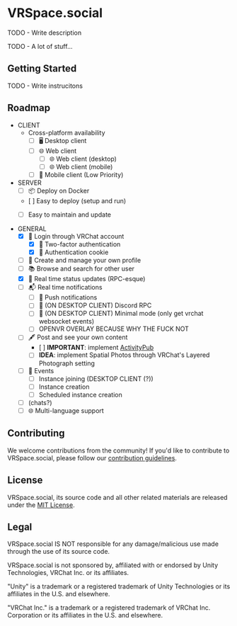 # VRSpace.social

TODO - Write description

TODO - A lot of stuff...

## Getting Started

TODO - Write instrucitons

## Roadmap
- CLIENT
    - Cross-platform availability
        - [ ] 🖥️ Desktop client
        - [ ] 🌐 Web client
            - [ ] 🌐 Web client (desktop)
            - [ ] 🌐 Web client (mobile)
        - [ ] 📱 Mobile client (Low Priority)
    
- SERVER
    - [ ] 📦 Deploy on Docker
    - [ ] Easy to deploy (setup and run)
    - [ ] Easy to maintain and update


- GENERAL
    - [x] 👋 Login through VRChat account
        - [x] 📱 Two-factor authentication
        - [x] 🔐 Authentication cookie
    - [ ] 📝 Create and manage your own profile
    - [ ] 📚 Browse and search for other user
    - [x] 📰 Real time status updates (RPC-esque)
    - [ ] 📬 Real time notifications
       - [ ] 🚀 Push notifications
       - [ ] 📩 (ON DESKTOP CLIENT) Discord RPC
       - [ ] 📨 (ON DESKTOP CLIENT) Minimal mode (only get vrchat websocket events)
        - [ ] OPENVR OVERLAY BECAUSE WHY THE FUCK NOT
    - [ ] 🖋️ Post and see your own content
       - [ ] **IMPORTANT**: implement [ActivityPub](https://activitypub.rocks/)
        - [ ] **IDEA**: implement Spatial Photos through VRChat's Layered Photograph setting 
    - [ ] 📅 Events
        - [ ] Instance joining (DESKTOP CLIENT (?))
        - [ ] Instance creation
        - [ ] Scheduled instance creation
    - [ ] (chats?)
    - [ ] 🌐 Multi-language support

## Contributing
We welcome contributions from the community! If you'd like to contribute to VRSpace.social, please follow our [contribution guidelines](CONTRIBUTING.md).

## License
VRSpace.social, its source code and all other related materials are released under the [MIT License](LICENSE).

## Legal
VRSpace.social IS NOT responsible for any damage/malicious use made through the use of its source code.

VRSpace.social is not sponsored by, affiliated with or endorsed by Unity Technologies, VRChat Inc. or its affiliates.

"Unity" is a trademark or a registered trademark of Unity Technologies or its affiliates in the U.S. and elsewhere.

"VRChat Inc." is a trademark or a registered trademark of VRChat Inc. Corporation or its affiliates in the U.S. and elsewhere.
